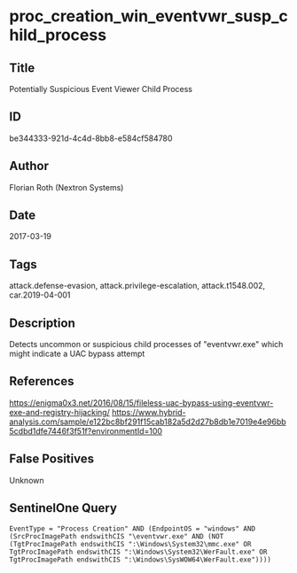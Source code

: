 # proc_creation_win_eventvwr_susp_child_process

## Title
Potentially Suspicious Event Viewer Child Process

## ID
be344333-921d-4c4d-8bb8-e584cf584780

## Author
Florian Roth (Nextron Systems)

## Date
2017-03-19

## Tags
attack.defense-evasion, attack.privilege-escalation, attack.t1548.002, car.2019-04-001

## Description
Detects uncommon or suspicious child processes of "eventvwr.exe" which might indicate a UAC bypass attempt

## References
https://enigma0x3.net/2016/08/15/fileless-uac-bypass-using-eventvwr-exe-and-registry-hijacking/
https://www.hybrid-analysis.com/sample/e122bc8bf291f15cab182a5d2d27b8db1e7019e4e96bb5cdbd1dfe7446f3f51f?environmentId=100

## False Positives
Unknown

## SentinelOne Query
```
EventType = "Process Creation" AND (EndpointOS = "windows" AND (SrcProcImagePath endswithCIS "\eventvwr.exe" AND (NOT (TgtProcImagePath endswithCIS ":\Windows\System32\mmc.exe" OR TgtProcImagePath endswithCIS ":\Windows\System32\WerFault.exe" OR TgtProcImagePath endswithCIS ":\Windows\SysWOW64\WerFault.exe"))))

```